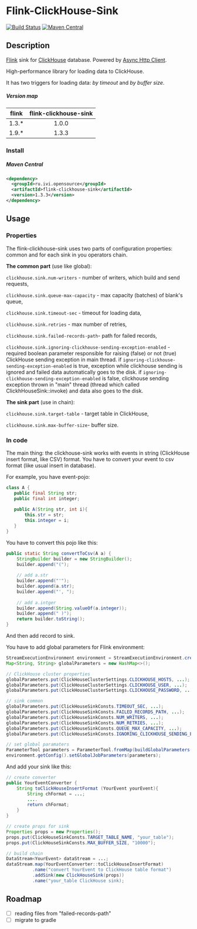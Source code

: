 
# Flink-ClickHouse-Sink

[![Build Status](https://travis-ci.com/ivi-ru/flink-clickhouse-sink.svg?branch=master)](https://travis-ci.com/ivi-ru/flink-clickhouse-sink)
[![Maven Central](https://maven-badges.herokuapp.com/maven-central/ru.ivi.opensource/flink-clickhouse-sink/badge.svg)](https://maven-badges.herokuapp.com/maven-central/ru.ivi.opensource/flink-clickhouse-sink/)

## Description

[Flink](https://github.com/apache/flink) sink for [ClickHouse](https://github.com/yandex/ClickHouse) database. 
Powered by [Async Http Client](https://github.com/AsyncHttpClient/async-http-client).

High-performance library for loading data to ClickHouse. 

It has two triggers for loading data:
_by timeout_ and _by buffer size_.

##### Version map
|flink    |flink-clickhouse-sink | 
|:-------:|:--------------------:| 
|1.3.*    |1.0.0                 |
|1.9.*    |1.3.3                 |


### Install

##### Maven Central

```xml
<dependency>
  <groupId>ru.ivi.opensource</groupId>
  <artifactId>flink-clickhouse-sink</artifactId>
  <version>1.3.3</version>
</dependency>
```

## Usage
### Properties
The flink-clickhouse-sink uses two parts of configuration properties: 
common and for each sink in you operators chain.

**The common part** (use like global):

 `clickhouse.sink.num-writers` - number of writers, which build and  send requests, 
 
 `clickhouse.sink.queue-max-capacity` - max capacity (batches) of blank's queue,
 
 `clickhouse.sink.timeout-sec` - timeout for loading data,
 
 `clickhouse.sink.retries` - max number of retries,
 
 `clickhouse.sink.failed-records-path`- path for failed records,
 
 `clickhouse.sink.ignoring-clickhouse-sending-exception-enabled` - required boolean parameter responsible for raising (false) or not (true) ClickHouse sending exception in main thread. 
 if `ignoring-clickhouse-sending-exception-enabled` is true, exception while clickhouse sending is ignored and failed data automatically goes to the disk.
 if `ignoring-clickhouse-sending-exception-enabled` is false, clickhouse sending exception thrown in "main" thread (thread which called ClickhHouseSink::invoke) and data also goes to the disk.

**The sink part** (use in chain):

 `clickhouse.sink.target-table` - target table in ClickHouse,
 
 `clickhouse.sink.max-buffer-size`- buffer size.

### In code
The main thing: the clickhouse-sink works with events in string 
(ClickHouse insert format, like CSV) format.
You have to convert your event to csv format (like usual insert in database).

For example, you have event-pojo:
 ```java
class A {
    public final String str;
    public final int integer;
    
    public A(String str, int i){
        this.str = str;
        this.integer = i;
    }
}
```
You have to convert this pojo like this:
```java
public static String convertToCsv(A a) {
    StringBuilder builder = new StringBuilder();
    builder.append("(");
    
    // add a.str
    builder.append("'");
    builder.append(a.str);
    builder.append("', ");
    
    // add a.intger
    builder.append(String.valueOf(a.integer));
    builder.append(" )");
    return builder.toString();
}
```
And then add record to sink.

You have to add global parameters for Flink environment:
```java
StreamExecutionEnvironment environment = StreamExecutionEnvironment.createLocalEnvironment();
Map<String, String> globalParameters = new HashMap<>();

// ClickHouse cluster properties
globalParameters.put(ClickHouseClusterSettings.CLICKHOUSE_HOSTS, ...);
globalParameters.put(ClickHouseClusterSettings.CLICKHOUSE_USER, ...);
globalParameters.put(ClickHouseClusterSettings.CLICKHOUSE_PASSWORD, ...);

// sink common
globalParameters.put(ClickHouseSinkConsts.TIMEOUT_SEC, ...);
globalParameters.put(ClickHouseSinkConsts.FAILED_RECORDS_PATH, ...);
globalParameters.put(ClickHouseSinkConsts.NUM_WRITERS, ...);
globalParameters.put(ClickHouseSinkConsts.NUM_RETRIES, ...);
globalParameters.put(ClickHouseSinkConsts.QUEUE_MAX_CAPACITY, ...);
globalParameters.put(ClickHouseSinkConsts.IGNORING_CLICKHOUSE_SENDING_EXCEPTION_ENABLED, ...);

// set global paramaters
ParameterTool parameters = ParameterTool.fromMap(buildGlobalParameters(config));
environment.getConfig().setGlobalJobParameters(parameters);

```

And add your sink like this:
```java
// create converter
public YourEventConverter {
    String toClickHouseInsertFormat (YourEvent yourEvent){
        String chFormat = ...;
        ....
        return chFormat;
    }
}

// create props for sink
Properties props = new Properties();
props.put(ClickHouseSinkConsts.TARGET_TABLE_NAME, "your_table");
props.put(ClickHouseSinkConsts.MAX_BUFFER_SIZE, "10000");

// build chain
DataStream<YourEvent> dataStream = ...;
dataStream.map(YourEventConverter::toClickHouseInsertFormat)
          .name("convert YourEvent to ClickHouse table format")
          .addSink(new ClickHouseSink(props))
          .name("your_table ClickHouse sink);
```

## Roadmap
- [ ] reading files from "failed-records-path"
- [ ] migrate to gradle
